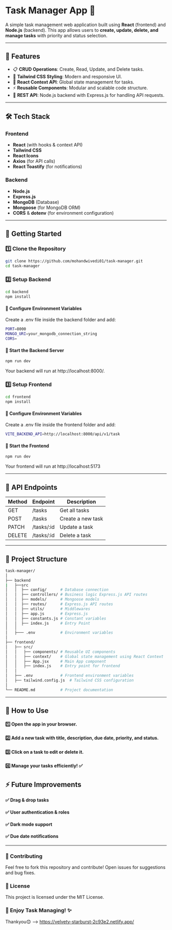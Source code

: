 # Task Manager App 🚀  

A simple task management web application built using **React** (frontend) and **Node.js** (backend). This app allows users to **create, update, delete, and manage tasks** with priority and status selection.

---

## 📌 Features  
- 📋 **CRUD Operations**: Create, Read, Update, and Delete tasks.  
- 🎨 **Tailwind CSS Styling**: Modern and responsive UI.  
- 🎯 **React Context API**: Global state management for tasks.  
- ⚡ **Reusable Components**: Modular and scalable code structure.  
- 🔗 **REST API**: Node.js backend with Express.js for handling API requests.  

---

## 🛠️ Tech Stack  
### Frontend  
- **React** (with hooks & context API)  
- **Tailwind CSS**  
- **React Icons**  
- **Axios** (for API calls)  
- **React Toastify** (for notifications)  

### Backend  
- **Node.js**  
- **Express.js**  
- **MongoDB** (Database)  
- **Mongoose** (for MongoDB ORM)  
- **CORS** & **dotenv** (for environment configuration)  

---

## 🚀 Getting Started  
### 1️⃣ Clone the Repository  
```bash
git clone https://github.com/mohandwivedi01/task-manager.git
cd task-manager
```
### 2️⃣ Setup Backend
```bash
cd backend
npm install
```
#### 🔹 Configure Environment Variables
Create a .env file inside the backend folder and add:
```bash
PORT=8000
MONGO_URI=your_mongodb_connection_string
CORS=
```
#### 🔹 Start the Backend Server
```bash
npm run dev
```
Your backend will run at http://localhost:8000/.

### 3️⃣ Setup Frontend
```bash
cd frontend
npm install
```
#### 🔹 Configure Environment Variables
Create a .env file inside the frontend folder and add:
```bash
VITE_BACKEND_API=http://localhost:8000/api/v1/task
```
#### 🔹 Start the Frontend
```bash
npm run dev
```
Your frontend will run at http://localhost:5173

---

## 📡 API Endpoints
Method |	Endpoint   |	Description
-------|-------------|----------
GET    |	/tasks	   |  Get all tasks
POST	 |  /tasks	   |  Create a new task
PATCH	 |  /tasks/:id |  Update a task
DELETE |  /tasks/:id |  Delete a task

---

## 📂 Project Structure
```bash
task-manager/
│
├── backend
|   ├──src
│   │  ├── config/      # Database connection
│   │  ├── controllers/ # Business logic Express.js API routes
│   │  ├── models/      # Mongoose models
│   │  ├── routes/      # Express.js API routes
│   │  ├── utils/       # Middlewares
│   │  ├── app.js       # Express.js
│   │  ├── constants.js # Constant variables
│   │  ├── index.js     # Entry Point
│   │
│   ├─── .env           # Environment variables    
│   
├── frontend/
│   ├── src/
│   │   ├── components/ # Reusable UI components
│   │   ├── context/    # Global state management using React Context
│   │   ├── App.jsx     # Main App component
│   │   ├── index.js    # Entry point for frontend
│   │
│   ├── .env            # Frontend environment variables
│   ├── tailwind.config.js  # Tailwind CSS configuration
│
└── README.md           # Project documentation
```

---

## 🎯 How to Use
#### 1️⃣ Open the app in your browser.
#### 2️⃣ Add a new task with title, description, due date, priority, and status.
#### 3️⃣ Click on a task to edit or delete it.
#### 4️⃣ Manage your tasks efficiently! ✅


## ⚡ Future Improvements
#### ✅ Drag & drop tasks
#### ✅ User authentication & roles
#### ✅ Dark mode support
#### ✅ Due date notifications

---  

### 🤝 Contributing
Feel free to fork this repository and contribute! Open issues for suggestions and bug fixes.

### 📜 License
This project is licensed under the MIT License.

### 🚀 Enjoy Task Managing! ✨ 
Thankyou😊 --> https://velvety-starburst-2c93e2.netlify.app/

